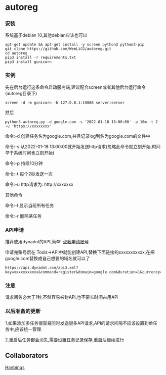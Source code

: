 # autoreg

### 安装
系统基于debian 10,其他debian应该也可以
```
apt-get update && apt-get install -y screen python3 python3-pip
git clone https://github.com/WenLiCG/autoreg.git
cd autoreg
pip3 install -r requirements.txt
pip3 install gunicorn
```


### 实例
先在后台运行这条命令启动服务端,建议配合screen或者其他后台运行命令(autoreg目录下)
```
screen -d -m gunicorn -b 127.0.0.1:10086 server:server
```
然后
```
python3 autoreg.py -d google.com -s '2022-01-18 13:00:00' -p 10m -t 2 -u 'https://xxxxxxxx'
```
命令:-d 创建任务名为google.com,并且记录log到名为google.com的文件中

命令:-s 从2022-01-18 13:00:00就开始发送http请求(忽略此命令就立刻开始,时间早于系统时间也立刻开始)

命令:-p 持续10分钟

命令:-t 每个2秒发送一次

命令:-u http请求为: http://xxxxxxx

其他命令

命令:-l 显示当前所有任务

命令:-r 删除某任务


### API申请
推荐使用dynadot的API,简单! [点我申请账号](http://www.dynadot.com/?s9R7O6J9A6We7Q7A)

申请完账号后在 Tools->API中就能创建API,替换下面链接的xxxxxxxxxxx,在把google.com替换成自己想要的域名就可以了
```
https://api.dynadot.com/api3.xml?key=xxxxxxxxxxx&command=register&domain=google.com&duration=1&currency=USD
```
### 注意
请求间务必大于1秒,不然容易被封API,也不要长时间占用API


### 以后准备的更新
1.如果添加多任务很容易同时发送很多API请求,API的请求间隔不应该设置到单任务中,应该统一管理.

2.重启后任务都会消失,需要设置任务记录保存,重启后继续进行


## Collaborators

[Hanbings](https://github.com/Hanbings)
